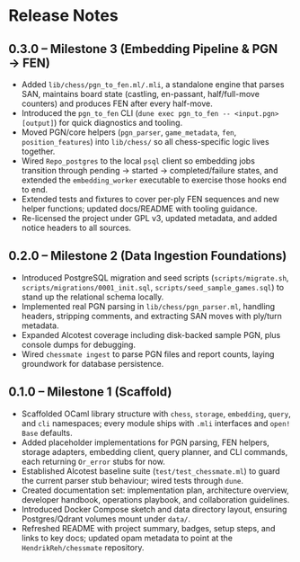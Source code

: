 # Release Notes

## 0.3.0 – Milestone 3 (Embedding Pipeline & PGN → FEN)
- Added `lib/chess/pgn_to_fen.ml/.mli`, a standalone engine that parses SAN, maintains board state (castling, en-passant, half/full-move counters) and produces FEN after every half-move.
- Introduced the `pgn_to_fen` CLI (`dune exec pgn_to_fen -- <input.pgn> [output]`) for quick diagnostics and tooling.
- Moved PGN/core helpers (`pgn_parser`, `game_metadata`, `fen`, `position_features`) into `lib/chess/` so all chess-specific logic lives together.
- Wired `Repo_postgres` to the local `psql` client so embedding jobs transition through pending → started → completed/failure states, and extended the `embedding_worker` executable to exercise those hooks end to end.
- Extended tests and fixtures to cover per-ply FEN sequences and new helper functions; updated docs/README with tooling guidance.
- Re-licensed the project under GPL v3, updated metadata, and added notice headers to all sources.

## 0.2.0 – Milestone 2 (Data Ingestion Foundations)
- Introduced PostgreSQL migration and seed scripts (`scripts/migrate.sh`, `scripts/migrations/0001_init.sql`, `scripts/seed_sample_games.sql`) to stand up the relational schema locally.
- Implemented real PGN parsing in `lib/chess/pgn_parser.ml`, handling headers, stripping comments, and extracting SAN moves with ply/turn metadata.
- Expanded Alcotest coverage including disk-backed sample PGN, plus console dumps for debugging.
- Wired `chessmate ingest` to parse PGN files and report counts, laying groundwork for database persistence.

## 0.1.0 – Milestone 1 (Scaffold)
- Scaffolded OCaml library structure with `chess`, `storage`, `embedding`, `query`, and `cli` namespaces; every module ships with `.mli` interfaces and `open! Base` defaults.
- Added placeholder implementations for PGN parsing, FEN helpers, storage adapters, embedding client, query planner, and CLI commands, each returning `Or_error` stubs for now.
- Established Alcotest baseline suite (`test/test_chessmate.ml`) to guard the current parser stub behaviour; wired tests through `dune`.
- Created documentation set: implementation plan, architecture overview, developer handbook, operations playbook, and collaboration guidelines.
- Introduced Docker Compose sketch and data directory layout, ensuring Postgres/Qdrant volumes mount under `data/`.
- Refreshed README with project summary, badges, setup steps, and links to key docs; updated opam metadata to point at the `HendrikReh/chessmate` repository.
